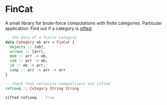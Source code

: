 # FinCat

A small library for brute-force computations with finite categories. Particular application: Find out if a category is [sifted](https://ncatlab.org/nlab/show/sifted+category).

```haskell
-- the data of a finite category
data Category ob arr = FinCat {
  objects :: [ob],
  arrows :: [arr],
  dom :: arr -> ob,
  cod :: arr -> ob,
  id :: ob -> arr,
  comp :: arr -> arr -> arr
}

-- check that reflexive coequalizers are sifted
refcoeq :: Category String String

sifted refcoeq -- True 
```